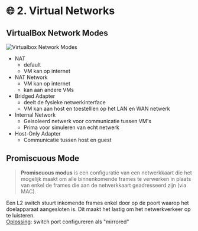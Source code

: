 # 🌐 2. Virtual Networks
## VirtualBox Network Modes
![Virtualbox Network Modes](https://www.nakivo.com/blog/wp-content/uploads/2019/07/VirtualBox-network-settings-%E2%80%93-Comparison-of-VirtualBox-Network-Modes.webp)
- NAT
  - default
  - VM kan op internet
- NAT Network
  - VM kan op internet
  - kan aan andere VMs
- Bridged Adapter
  - deelt de fysieke netwerkinterface
  - VM kan aan host en toestelllen op het LAN en WAN netwerk
- Internal Network
  - Geisoleerd netwerk voor communicatie tussen VM's
  - Prima voor simuleren van echt netwerk
- Host-Only Adapter
  - Communicatie tussen host en guest

## Promiscuous Mode
> **Promiscuous modus** is een configuratie van een netwerkkaart die het mogelijk maakt om alle binnenkomende frames te verwerken in plaats van enkel de frames die aan de netwerkkaart geadresseerd zijn (via MAC).

Een L2 switch stuurt inkomende frames enkel door op de poort waarop het doelapparaat aangesloten is. Dit maakt het lastig om het netwerkverkeer op te luisteren.
<br><ins>Oplossing</ins>: switch port configureren als "mirrored"